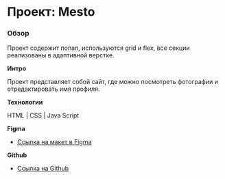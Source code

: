 # Проект: Mesto

### Обзор
Проект содержит попап, используются grid и flex, все секции реализованы в адаптивной верстке. 

**Интро**

Проект представляет собой сайт, где можно посмотреть фотографии и отредактировать имя профиля. 

**Технологии**

HTML | CSS | Java Script

**Figma**

* [Ссылка на макет в Figma](https://www.figma.com/file/2cn9N9jSkmxD84oJik7xL7/JavaScript.-Sprint-4?node-id=28212%3A2&t=nWfzsAjcbeFZ9TPK-0)

**Github**

* [Ссылка на Github](https://alina21-011.github.io/russian-travel/)
